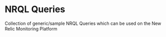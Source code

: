 # NRQL Queries

Collection of generic/sample NRQL Queries which can be used on the New Relic Monitoring Platform

